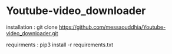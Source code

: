 # Youtube-video_downloader

installation : git clone https://github.com/messaouddhia/Youtube-video_downloader.git

requirments : pip3 install -r requirements.txt
